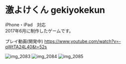 # 激よけくん gekiyokekun

iPhone・iPad　対応  
2017年6月に制作したゲームです。

プレイ動画(開発中)
https://www.youtube.com/watch?v=-qWtTA24L40&t=52s

![img_2083](https://user-images.githubusercontent.com/12974825/43054883-a97aac2a-8e6e-11e8-929a-621ac151f19b.PNG)
![img_2084](https://user-images.githubusercontent.com/12974825/43054884-a9c16c5a-8e6e-11e8-9dbe-247821ee1190.PNG)
![img_2085](https://user-images.githubusercontent.com/12974825/43054885-a9ebd77e-8e6e-11e8-9732-cfc9484c746b.PNG)

